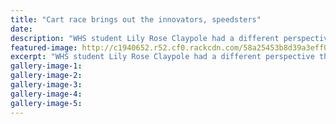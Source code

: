 ```yaml
---
title: "Cart race brings out the innovators, speedsters"
date: 
description: "WHS student Lily Rose Claypole had a different perspective than most of the competitors at the Soapbox Derby..."
featured-image: http://c1940652.r52.cf0.rackcdn.com/58a25453b8d39a3eff0029fd/lilyrose-claypole-soapbox-derby-24-Jan-2017.jpg
excerpt: "WHS student Lily Rose Claypole had a different perspective than most of the competitors at the Soapbox Derby."
gallery-image-1: 
gallery-image-2: 
gallery-image-3: 
gallery-image-4: 
gallery-image-5: 
---
```

